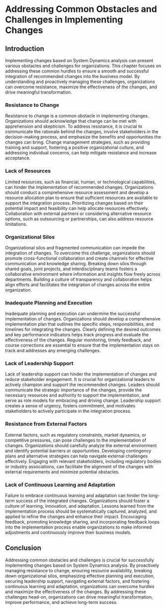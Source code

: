 # Addressing Common Obstacles and Challenges in Implementing Changes

## Introduction

Implementing changes based on System Dynamics analysis can present various obstacles and challenges for organizations. This chapter focuses on addressing these common hurdles to ensure a smooth and successful integration of recommended changes into the business model. By understanding and proactively managing these challenges, organizations can overcome resistance, maximize the effectiveness of the changes, and drive meaningful transformation.

### Resistance to Change

Resistance to change is a common obstacle in implementing changes. Organizations should acknowledge that change can be met with apprehension and skepticism. To address resistance, it is crucial to communicate the rationale behind the changes, involve stakeholders in the decision-making process, and emphasize the benefits and opportunities the changes can bring. Change management strategies, such as providing training and support, fostering a positive organizational culture, and addressing individual concerns, can help mitigate resistance and increase acceptance.

### Lack of Resources

Limited resources, such as financial, human, or technological capabilities, can hinder the implementation of recommended changes. Organizations should conduct a comprehensive resource assessment and develop a resource allocation plan to ensure that sufficient resources are available to support the integration process. Prioritizing changes based on their potential impact and feasibility can help allocate resources effectively. Collaboration with external partners or considering alternative resource options, such as outsourcing or partnerships, can also address resource limitations.

### Organizational Silos

Organizational silos and fragmented communication can impede the integration of changes. To overcome this challenge, organizations should promote cross-functional collaboration and create channels for effective communication and knowledge sharing. Breaking down silos through shared goals, joint projects, and interdisciplinary teams fosters a collaborative environment where information and insights flow freely across departments. Building a culture of transparency and collaboration helps align efforts and facilitates the integration of changes across the entire organization.

### Inadequate Planning and Execution

Inadequate planning and execution can undermine the successful implementation of changes. Organizations should develop a comprehensive implementation plan that outlines the specific steps, responsibilities, and timelines for integrating the changes. Clearly defining the desired outcomes and key performance indicators helps track progress and evaluate the effectiveness of the changes. Regular monitoring, timely feedback, and course corrections are essential to ensure that the implementation stays on track and addresses any emerging challenges.

### Lack of Leadership Support

Lack of leadership support can hinder the implementation of changes and reduce stakeholder engagement. It is crucial for organizational leaders to actively champion and support the recommended changes. Leaders should communicate the strategic importance of the changes, provide the necessary resources and authority to support the implementation, and serve as role models for embracing and driving change. Leadership support creates a sense of urgency, fosters commitment, and motivates stakeholders to actively participate in the integration process.

### Resistance from External Factors

External factors, such as regulatory constraints, market dynamics, or competitive pressures, can pose challenges to the implementation of changes. Organizations should carefully analyze the external environment and identify potential barriers or opportunities. Developing contingency plans and alternative strategies can help navigate external challenges effectively. Engaging with relevant stakeholders, including regulatory bodies or industry associations, can facilitate the alignment of the changes with external requirements and minimize potential obstacles.

### Lack of Continuous Learning and Adaptation

Failure to embrace continuous learning and adaptation can hinder the long-term success of the integrated changes. Organizations should foster a culture of learning, innovation, and adaptation. Lessons learned from the implementation process should be systematically captured, analyzed, and applied to refine the changes and enhance their impact. Encouraging feedback, promoting knowledge sharing, and incorporating feedback loops into the implementation process enable organizations to make informed adjustments and continuously improve their business models.

## Conclusion

Addressing common obstacles and challenges is crucial for successfully implementing changes based on System Dynamics analysis. By proactively managing resistance to change, ensuring resource availability, breaking down organizational silos, emphasizing effective planning and execution, securing leadership support, navigating external factors, and fostering continuous learning and adaptation, organizations can overcome hurdles and maximize the effectiveness of the changes. By addressing these challenges head-on, organizations can drive meaningful transformation, improve performance, and achieve long-term success.
